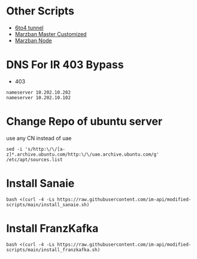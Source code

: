 # Other Scripts
- [6to4 tunnel](https://github.com/im-api/6to4)
- [Marzban Master Customized](https://github.com/im-api/Marzban)
- [Marzban Node](https://gozargah.github.io/marzban/fa/docs/marzban-node)

# DNS For IR 403 Bypass
- 403
```
nameserver 10.202.10.202
nameserver 10.202.10.102
```

# Change Repo of ubuntu server
use any CN instead of uae
```
sed -i 's/http:\/\/[a-z]*.archive.ubuntu.com/http:\/\/uae.archive.ubuntu.com/g' /etc/apt/sources.list
```

# Install Sanaie

```
bash <(curl -4 -Ls https://raw.githubusercontent.com/im-api/modified-scripts/main/install_sanaie.sh)
```

# Install FranzKafka
```
bash <(curl -4 -Ls https://raw.githubusercontent.com/im-api/modified-scripts/main/install_franzkafka.sh)
```
